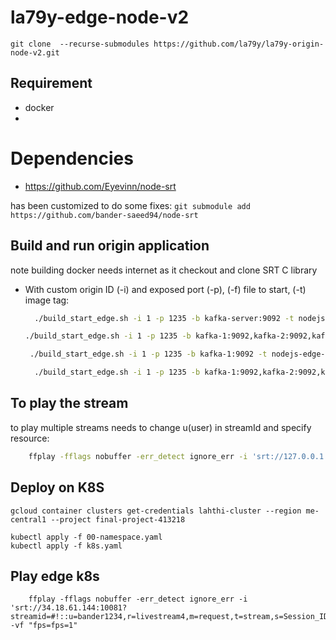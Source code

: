 # la79y-edge-node-v2
```git clone  --recurse-submodules https://github.com/la79y/la79y-origin-node-v2.git```


## Requirement
- docker
- 
# Dependencies
- https://github.com/Eyevinn/node-srt

has been customized to do some fixes:
`git submodule add https://github.com/bander-saeed94/node-srt`


## Build and run origin application
note building docker needs internet as it checkout and clone SRT C library
- With custom origin ID (-i) and exposed port (-p),  (-f) file to start, (-t) image tag:
  ```sh
    ./build_start_edge.sh -i 1 -p 1235 -b kafka-server:9092 -t nodejs-edge-rdkafka-v2 -f edge_docker_server_v2.js
  ```
    ```sh
    ./build_start_edge.sh -i 1 -p 1235 -b kafka-1:9092,kafka-2:9092,kafka-3:9092 -t nodejs-edge-rdkafka-v2 -f edge_docker_server_v2.js
  ```
   ```sh
    ./build_start_edge.sh -i 1 -p 1235 -b kafka-1:9092 -t nodejs-edge-rdkafka-v2 -f edge_docker_server_v2.js
  ```
  ```sh
    ./build_start_edge.sh -i 1 -p 1235 -b kafka-1:9092,kafka-2:9092,kafka-3:9092 -t nodejs-edge-rdkafka-v2 -f edge_docker_server_v2.js
  ```
## To play the stream

to play multiple streams needs to change u(user) in streamId and specify resource:
```sh
    ffplay -fflags nobuffer -err_detect ignore_err -i 'srt://127.0.0.1:1235?streamid=#!::u=bander1234,r=livestream4,m=request,t=stream,s=Session_ID'

```


## Deploy on K8S
```shell
gcloud container clusters get-credentials lahthi-cluster --region me-central1 --project final-project-413218
```
```shell
kubectl apply -f 00-namespace.yaml
kubectl apply -f k8s.yaml
```


## Play edge k8s
```shell
    ffplay -fflags nobuffer -err_detect ignore_err -i 'srt://34.18.61.144:10081?streamid=#!::u=bander1234,r=livestream4,m=request,t=stream,s=Session_ID' -vf "fps=fps=1"
```